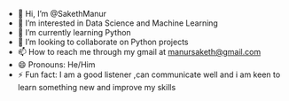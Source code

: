 - 👋 Hi, I’m @SakethManur
- 👀 I’m interested in Data Science and Machine Learning
- 🌱 I’m currently learning Python
- 💞️ I’m looking to collaborate on Python projects
- 📫 How to reach me through my gmail at manursaketh@gmail.com
- 😄 Pronouns: He/Him
- ⚡ Fun fact: I am a good listener ,can communicate well and i am keen to learn something new and improve my skills

<!---
SakethManur/SakethManur is a ✨ special ✨ repository because its `README.md` (this file) appears on your GitHub profile.
You can click the Preview link to take a look at your changes.
--->
